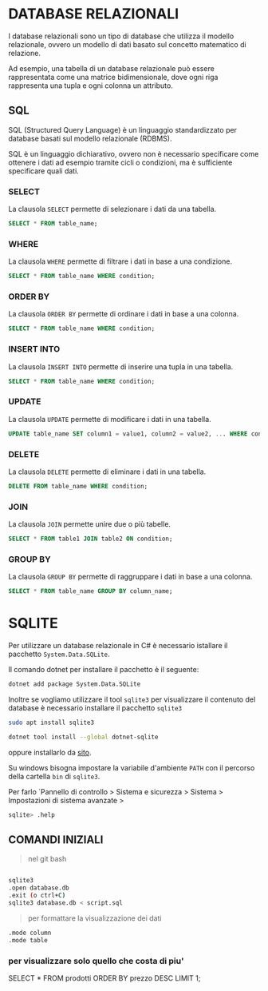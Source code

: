 # DATABASE RELAZIONALI

I database relazionali sono un tipo di database che utilizza il modello relazionale, ovvero un modello di dati basato sul concetto matematico di relazione.

Ad esempio, una tabella di un database relazionale può essere rappresentata come una matrice bidimensionale, dove ogni riga rappresenta una tupla e ogni colonna un attributo.

## SQL

SQL (Structured Query Language) è un linguaggio standardizzato per database basati sul modello relazionale (RDBMS).

SQL è un linguaggio dichiarativo, ovvero non è necessario specificare come ottenere i dati ad esempio tramite cicli o condizioni, ma è sufficiente specificare quali dati.

### SELECT

La clausola `SELECT` permette di selezionare i dati da una tabella.

```sql
SELECT * FROM table_name;
```

### WHERE

La clausola  `WHERE` permette di filtrare i dati in base a una condizione.

```sql
SELECT * FROM table_name WHERE condition;
```

### ORDER BY 

La clausola  `ORDER BY` permette di ordinare i dati in base a una colonna.

```sql
SELECT * FROM table_name WHERE condition;
```

### INSERT INTO

La clausola  `INSERT INTO` permette di inserire una tupla in una tabella.

```sql
SELECT * FROM table_name WHERE condition;
```

### UPDATE

La clausola  `UPDATE` permette di modificare i dati in una tabella.

```sql
UPDATE table_name SET column1 = value1, column2 = value2, ... WHERE condition;
```

### DELETE

La clausola  `DELETE` permette di eliminare i dati in una tabella.

```sql
DELETE FROM table_name WHERE condition;
```

### JOIN

La clausola  `JOIN` permette unire due o più tabelle.

```sql
SELECT * FROM table1 JOIN table2 ON condition;
```

### GROUP BY

La clausola  `GROUP BY` permette di raggruppare i dati in base a una colonna.

```sql
SELECT * FROM table_name GROUP BY column_name;
```

# SQLITE

Per utilizzare un database relazionale in C# è necessario istallare il pacchetto `System.Data.SQLite`.

Il comando dotnet per installare il pacchetto è il seguente:

```bash
dotnet add package System.Data.SQLite
```

Inoltre se vogliamo utilizzare il tool `sqlite3` per visualizzare il contenuto del database è necessario installare il pacchetto `sqlite3`

```bash
sudo apt install sqlite3
```

```bash
dotnet tool install --global dotnet-sqlite
```

oppure installarlo da [sito](https://www.sqlite.org/download.html).

Su windows bisogna impostare la variabile d'ambiente `PATH` con il percorso della cartella `bin` di `sqlite3`.

Per farlo `Pannello di controllo > Sistema e sicurezza > Sistema > Impostazioni di sistema avanzate > 


```bash
sqlite> .help
```


## COMANDI INIZIALI 

> nel git bash 
```bash 

sqlite3 
.open database.db
.exit (o ctrl+C)
sqlite3 database.db < script.sql
```

> per formattare la visualizzazione dei dati 

```bash
.mode column
.mode table
```

### per visualizzare solo quello che costa di piu'

SELECT * FROM prodotti ORDER BY prezzo DESC LIMIT 1;  
